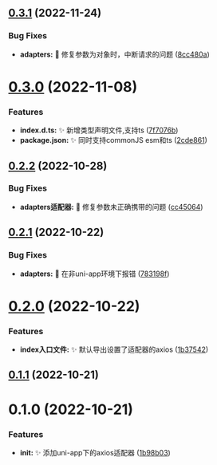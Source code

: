 

## [0.3.1](https://github.com/zxfd/uniapp-axios-adapter/compare/0.3.0...0.3.1) (2022-11-24)


### Bug Fixes

* **adapters:** 🐞 修复参数为对象时，中断请求的问题 ([8cc480a](https://github.com/zxfd/uniapp-axios-adapter/commit/8cc480a33fac61d4df0997de880af632d8de0a72))

# [0.3.0](https://github.com/zxfd/uniapp-axios-adapter/compare/0.2.2...0.3.0) (2022-11-08)


### Features

* **index.d.ts:** ✨ 新增类型声明文件,支持ts ([7f7076b](https://github.com/zxfd/uniapp-axios-adapter/commit/7f7076b8c5ade0227e8f568cc62b3ab5f9e70f63))
* **package.json:** ✨ 同时支持commonJS esm和ts ([2cde861](https://github.com/zxfd/uniapp-axios-adapter/commit/2cde8611b4fcd6efe5b31d4cb100ccf91c5bde01))

## [0.2.2](https://github.com/zxfd/uniapp-axios-adapter/compare/0.2.1...0.2.2) (2022-10-28)


### Bug Fixes

* **adapters适配器:** 🐞 修复参数未正确携带的问题 ([cc45064](https://github.com/zxfd/uniapp-axios-adapter/commit/cc45064ff4c21172694bb679cd0afe7adcbcb335))

## [0.2.1](https://github.com/zxfd/uniapp-axios-adapter/compare/0.2.0...0.2.1) (2022-10-22)


### Bug Fixes

* **adapters:** 🐞 在非uni-app环境下报错 ([783198f](https://github.com/zxfd/uniapp-axios-adapter/commit/783198f86db6d48f2d528fd50b59ab0d3cb16062))

# [0.2.0](https://github.com/zxfd/uniapp-axios-adapter/compare/0.1.0...0.2.0) (2022-10-22)


### Features

* **index入口文件:** ✨ 默认导出设置了适配器的axios ([1b37542](https://github.com/zxfd/uniapp-axios-adapter/commit/1b3754231892a8793ff11f6fc636c098c87b277a))

## [0.1.1](https://github.com/zxfd/uniapp-axios-adapter/compare/0.1.0...0.1.1) (2022-10-21)

# 0.1.0 (2022-10-21)


### Features

* **init:** ✨ 添加uni-app下的axios适配器 ([1b98b03](https://github.com/zxfd/uniapp-axios-adapter/commit/1b98b03b5c0d334213af1f38347aaa04745fa07b))